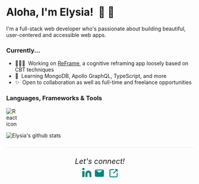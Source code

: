 # Aloha, I'm Elysia!  🌺 🌴

I'm a full-stack web developer who's passionate about building beautiful, user-centered and accessible web apps. 

### Currently...
- 👩🏻‍💻  Working on [ReFrame](https://github.com/elysiagabe/reframe), a cognitive reframing app loosely based on CBT techniques
- 🌱  Learning MongoDB, Apollo GraphQL, TypeScript, and more
- ✨  Open to collaboration as well as full-time and freelance opportunities

### Languages, Frameworks & Tools
<div style="display:flex; flex-wrap: wrap">
<img src="./assets/skills/react.png" width="30px" alt="React icon" />
</div>

![Elysia's github stats](https://github-readme-stats.vercel.app/api?username=elysiagabe&show_icons=true&title_color=00857D&icon_color=00857D&text_color=333333&bg_color=F6F3EE)

<hr style="background-color: #e1e4e8; margin: 24px 0"/>

<div align="center" style="font-size: 20px">
    <em>Let's connect!</em>
    <br />
    <a href="https://www.linkedin.com/in/elysia-gabe"><img src="./assets/linkedin.png" width="36px" alt="linkedin icon</a>
    <a href="mailto:elysiagabe@gmail.com"><img src="./assets/email.png" width="32px" alt="email icon"></a>
    <a href="http://elysiagabe.com"><img src="./assets/portfolioLink.png" width="32px" alt="portfolio icon" /></a>
</div>

